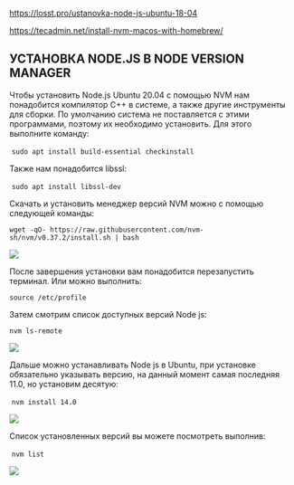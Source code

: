 https://losst.pro/ustanovka-node-js-ubuntu-18-04

https://tecadmin.net/install-nvm-macos-with-homebrew/


## УСТАНОВКА NODE.JS В NODE VERSION MANAGER

Чтобы установить Node.js Ubuntu 20.04 с помощью NVM нам понадобится компилятор C++ в системе, а также другие инструменты для сборки. По умолчанию система не поставляется с этими программами, поэтому их необходимо установить. Для этого выполните команду:

 `sudo apt install build-essential checkinstall`

Также нам понадобится libssl:

 `sudo apt install libssl-dev`

Скачать и установить менеджер версий NVM можно с помощью следующей команды:

`wget -qO- https://raw.githubusercontent.com/nvm-sh/nvm/v0.37.2/install.sh | bash`

[![](https://losst.pro/wp-content/uploads/2016/06/nodejs2-2-890x576.png)](https://losst.pro/wp-content/uploads/2016/06/nodejs2-2.png)

После завершения установки вам понадобится перезапустить терминал. Или можно выполнить:

`source /etc/profile`

Затем смотрим список доступных версий Node js:

`nvm ls-remote`

[![](https://losst.pro/wp-content/uploads/2016/06/nodejs3-2-890x576.png)](https://losst.pro/wp-content/uploads/2016/06/nodejs3-2.png)

Дальше можно устанавливать Node js в Ubuntu, при установке обязательно указывать версию, на данный момент самая последняя 11.0, но установим десятую:

 `nvm install 14.0`

[![](https://losst.pro/wp-content/uploads/2016/06/nodejs4-2-890x576.png)](https://losst.pro/wp-content/uploads/2016/06/nodejs4-2.png)

Список установленных версий вы можете посмотреть выполнив:

 `nvm list`

[![](https://losst.pro/wp-content/uploads/2016/06/nodejs5-2-890x576.png)](https://losst.pro/wp-content/uploads/2016/06/nodejs5-2.png)